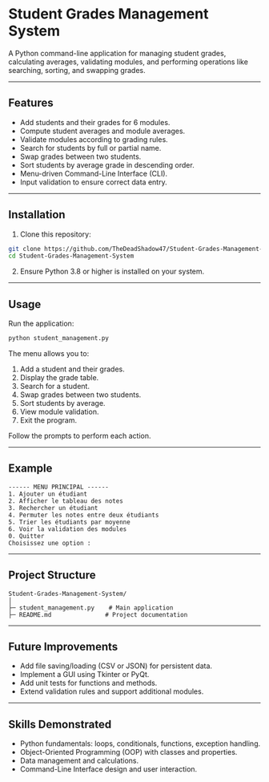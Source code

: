 # Student Grades Management System

A Python command-line application for managing student grades, calculating averages, validating modules, and performing operations like searching, sorting, and swapping grades.

---

## Features

- Add students and their grades for 6 modules.
- Compute student averages and module averages.
- Validate modules according to grading rules.
- Search for students by full or partial name.
- Swap grades between two students.
- Sort students by average grade in descending order.
- Menu-driven Command-Line Interface (CLI).
- Input validation to ensure correct data entry.

---

## Installation

1. Clone this repository:

```bash
git clone https://github.com/TheDeadShadow47/Student-Grades-Management-System.git
cd Student-Grades-Management-System
```

2. Ensure Python 3.8 or higher is installed on your system.

---

## Usage

Run the application:

```bash
python student_management.py
```

The menu allows you to:

1. Add a student and their grades.
2. Display the grade table.
3. Search for a student.
4. Swap grades between two students.
5. Sort students by average.
6. View module validation.
0. Exit the program.

Follow the prompts to perform each action.

---

## Example

```
------ MENU PRINCIPAL ------
1. Ajouter un étudiant
2. Afficher le tableau des notes
3. Rechercher un étudiant
4. Permuter les notes entre deux étudiants
5. Trier les étudiants par moyenne
6. Voir la validation des modules
0. Quitter
Choisissez une option : 
```

---

## Project Structure

```
Student-Grades-Management-System/
│
├─ student_management.py    # Main application
├─ README.md               # Project documentation
```

---

## Future Improvements

- Add file saving/loading (CSV or JSON) for persistent data.
- Implement a GUI using Tkinter or PyQt.
- Add unit tests for functions and methods.
- Extend validation rules and support additional modules.

---

## Skills Demonstrated

- Python fundamentals: loops, conditionals, functions, exception handling.
- Object-Oriented Programming (OOP) with classes and properties.
- Data management and calculations.
- Command-Line Interface design and user interaction.
